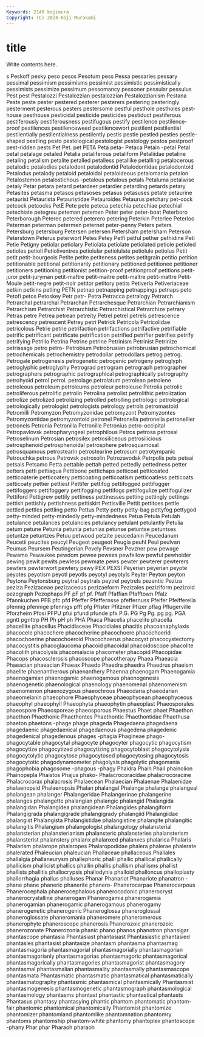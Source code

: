 ```yaml
---
Keywords: 2140 kojimura
Copyright: (C) 2024 Koji Murakami
---
```


# title

Write contents here.



s Peskoff pesky peso
pesos Pesotum pess Pessa pessaries pessary pessimal pessimism pessimisms pessimist
pessimistic pessimistically pessimists pessimize pessimum pessomancy pessoner pessular pessulus Pest
pest Pestalozzi Pestalozzian pestalozzian Pestalozzianism Pestana Peste peste pester pestered
pesterer pesterers pestering pesteringly pesterment pesterous pesters pestersome pestful pesthole
pestholes pest-house pesthouse pesticidal pesticide pesticides pestiduct pestiferous pestiferously pestiferousness
pestifugous pestify pestilence pestilence-proof pestilences pestilenceweed pestilencewort pestilent pestilential pestilentially
pestilentialness pestilently pestis pestle pestled pestles pestle-shaped pestling pesto pestological
pestologist pestology pestos pestproof pest-ridden pests Pet Pet. pet PETA
Peta peta- Petaca Petain -petal Petal petal petalage petaled Petalia
petaliferous petaliform Petaliidae petaline petaling petalism petalite petalled petalless petallike
petalling petalocerous petalodic petalodies petalodont petalodontid Petalodontidae petalodontoid Petalodus petalody
petaloid petaloidal petaloideous petalomania petalon Petalostemon petalostichous -petalous petalous petals
Petaluma petalwise petaly Petar petara petard petardeer petardier petarding petards
petary Petasites petasma petasos petasoses petasus petasuses petate petaurine petaurist
Petaurista Petauristidae Petauroides Petaurus petchary pet-cock petcock petcocks PetE Pete
pete peteca petechia petechiae petechial petechiate petegreu peteman petemen Peter
peter peter-boat Peterboro Peterborough Peterec petered peterero petering Peterkin Peterlee
Peterloo Peterman peterman petermen peternet peter-penny Peters peters Petersburg petersburg
Petersen petersen Petersham petersham Peterson Peterstown Peterus peterwort Petes Petey
Petfi petful pether pethidine Peti Petie Petigny petiolar petiolary Petiolata
petiolate petiolated petiole petioled petioles petioli Petioliventres petiolular petiolulate petiolule
petiolus Petit petit petit-bourgeois Petite petite petiteness petites petitgrain petitio
petition petitionable petitional petitionarily petitionary petitioned petitionee petitioner petitioners petitioning
petitionist petition-proof petitionproof petitions petit-juror petit-juryman petit-maftre petit-maitre petit-maltre petit-mattre
Petit-Moule petit-negre petit-noir petitor petitory petits Petiveria Petiveriaceae petkin petkins
petling PETN petnap petnapping petnappings petnaps peto Petofi petos Petoskey
Petr petr- Petra Petracca petralogy Petrarch Petrarchal petrarchal Petrarchan Petrarchesque
Petrarchian Petrarchianism Petrarchism Petrarchist Petrarchistic Petrarchistical Petrarchize petrary Petras petre
Petrea petrean petreity Petrel petrel petrels petrescence petrescency petrescent Petrey
petri Petrick Petricola Petricolidae petricolous Petrie petrie petrifaction petrifactions petrifactive
petrifiable petrific petrificant petrificate petrification petrified petrifier petrifies petrify petrifying
Petrillo Petrina Petrine petrine Petrinism Petrinist Petrinize petrissage petro petro-
Petrobium Petrobrusian petrobrusian petrochemical petrochemicals petrochemistry petrodollar petrodollars petrog petrog.
Petrogale petrogenesis petrogenetic petrogenic petrogeny petroglyph petroglyphic petroglyphy Petrograd petrogram
petrograph petrographer petrographers petrographic petrographical petrographically petrography petrohyoid petrol petrol.
petrolage petrolatum petrolean petrolene petroleous petroleum petroleums petroleur petroleuse Petrolia
petrolic petroliferous petrolific petrolin Petrolina petrolist petrolithic petrolization petrolize petrolized
petrolizing petrolled petrolling petrologic petrological petrologically petrologist petrologists petrology petrols
petromastoid Petromilli Petromyzon Petromyzonidae petromyzont Petromyzontes Petromyzontidae petromyzontoid petronel Petronella
petronella petronellier petronels Petronia Petronilla Petronille Petronius petro-occipital Petropavlovsk petropharyngeal
petrophilous Petros petrosa petrosal Petroselinum Petrosian petrosilex petrosiliceous petrosilicious petrosphenoid
petrosphenoidal petrosphere petrosquamosal petrosquamous petrostearin petrostearine petrosum petrotympanic Petrouchka petrous
Petrovsk petroxolin Petrozavodsk Petrpolis pets petsai petsais Petsamo Petta pettable
pettah petted pettedly pettedness petter petters petti pettiagua Pettibone pettichaps
petticoat petticoated petticoaterie petticoatery petticoating petticoatism petticoatless petticoats petticoaty pettier
pettiest Pettifer pettifog pettifogged pettifogger pettifoggers pettifoggery pettifogging pettifogs pettifogulize
pettifogulizer Pettiford Pettigrew pettily pettiness pettinesses petting pettingly pettings pettish
pettishly pettishness pettiskirt Pettisville Pettit pettitoes pettle pettled pettles pettling
petto Pettus Petty petty petty-bag pettyfog pettygod petty-minded petty-mindedly petty-mindedness
Petua Petula Petulah petulance petulances petulancies petulancy petulant petulantly Petulia
petum petune Petunia petunia petunias petunse petuntse petuntses petuntze petuntzes
Petuu petwood petzite peucedanin Peucedanum Peucetii peucites peucyl Peugeot peugeot
Peugia peuhl Peul peulvan Peumus Peursem Peutingerian Pevely Pevsner Pevzner
pew pewage Pewamo Pewaukee pewdom pewee pewees pewfellow pewful pewholder
pewing pewit pewits pewless pewmate pews pewter pewterer pewterers pewters
pewterwort pewtery pewy PEX PEXSI Peyerian peyerian peyote peyotes peyotism
peyotl peyotls peyotyl peyotyls Peyter Peyton peyton Peytona Peytonsburg peytral
peytrals peytrel peytrels pezantic Peziza peziza Pezizaceae pezizaceous pezizaeform Pezizales
peziziform pezizoid pezograph Pezophaps PF pF pf pf. Pfaff Pfaffian
Pfafftown Pfalz Pfannkuchen PFB pfc pfd Pfeffer Pfeffernsse pfeffernuss Pfeifer
Pfeifferella pfennig pfennige pfennigs pfft pfg Pfister Pfitzner Pfizer pflag
Pflugerville Pforzheim Pfosi PFPU pfui pfund pfunde pfx P.G. PG
Pg Pg. pg pg. PGA pgntt pgnttrp PH Ph pH
ph PHA Phaca Phacelia phacelite phacella phacellite phacellus Phacidiaceae Phacidiales
phacitis phacoanaphylaxis phacocele phacochere phacocherine phacochoere phacochoerid phacochoerine phacochoeroid Phacochoerus
phacocyst phacocystectomy phacocystitis phacoglaucoma phacoid phacoidal phacoidoscope phacolite phacolith phacolysis
phacomalacia phacometer phacopid Phacopidae Phacops phacosclerosis phacoscope phacotherapy Phaea Phaeacia
Phaeacian phaeacian Phaeax Phaedo Phaedra phaedra Phaedrus phaeism phaelite phaenantherous
phaenanthery Phaenna phaenogam Phaenogamia phaenogamian phaenogamic phaenogamous phaenogenesis phaenogenetic phaenological
phaenology phaenomenal phaenomenism phaenomenon phaenozygous phaeochrous Phaeodaria phaeodarian phaeomelanin phaeophore
Phaeophyceae phaeophycean phaeophyceous phaeophyl phaeophyll Phaeophyta phaeophytin phaeoplast Phaeosporales phaeospore
Phaeosporeae phaeosporous Phaestus Phaet phaet Phaethon phaethon Phaethonic Phaethontes Phaethontic
Phaethontidae Phaethusa phaeton phaetons -phage phage phageda Phagedaena phagedaena phagedaenic
phagedaenical phagedaenous phagedena phagedenic phagedenical phagedenous phages -phagia Phagineae phago-
phagocytable phagocytal phagocyte phagocyter phagocytic phagocytism phagocytize phagocytized phagocytizing phagocytoblast
phagocytolysis phagocytolytic phagocytose phagocytosed phagocytosing phagocytosis phagocytotic phagodynamometer phagolysis phagolytic
phagomania phagophobia phagosome -phagous -phagy Phaidra Phaih Phail phainolion Phainopepla
Phaistos Phajus phako- Phalacrocoracidae phalacrocoracine Phalacrocorax phalacrosis Phalaecean Phalaecian Phalaenae
Phalaenidae phalaenopsid Phalaenopsis Phalan phalangal Phalange phalange phalangeal phalangean phalanger
Phalangeridae Phalangerinae phalangerine phalanges phalangette phalangian phalangic phalangid Phalangida phalangidan
Phalangidea phalangidean Phalangides phalangiform Phalangigrada phalangigrade phalangigrady phalangiid Phalangiidae phalangist
Phalangista Phalangistidae phalangistine phalangite phalangitic phalangitis Phalangium phalangologist phalangology phalansterial
phalansterian phalansterianism phalansteric phalansteries phalansterism phalansterist phalanstery phalanx phalanxed phalanxes
phalarica Phalaris Phalarism phalarope phalaropes Phalaropodidae phalera phalerae phalerate phalerated
Phaleucian phaleucian Phallaceae phallaceous Phallales phallalgia phallaneurysm phallephoric phalli phallic
phallical phallically phallicism phallicist phallics phallin phallis phallism phallisms phallist
phallists phallitis phallocrypsis phallodynia phalloid phalloncus phalloplasty phallorrhagia phallus phalluses
Phanar Phanariot Phanariote phanatron -phane phane phaneric phanerite phanero- Phanerocarpae
Phanerocarpous Phanerocephala phanerocephalous phanerocodonic phanerocryst phanerocrystalline phanerogam Phanerogamia phanerogamia phanerogamian
phanerogamic phanerogamous phanerogamy phanerogenetic phanerogenic Phaneroglossa phaneroglossal phaneroglossate phaneromania phaneromere
phaneromerous phanerophyte phaneroscope phanerosis Phanerozoic phanerozoic phanerozonate Phanerozonia phanic phano
phanos phanotron phansigar phantascope phantasia Phantasiast phantasiast Phantasiastic phantasied phantasies
phantasist phantasize phantasm phantasma phantasmag phantasmagoria phantasmagorial phantasmagorially phantasmagorian phantasmagorianly
phantasmagorias phantasmagoric phantasmagorical phantasmagorically phantasmagories phantasmagorist phantasmagory phantasmal phantasmalian phantasmality
phantasmally phantasmascope phantasmata Phantasmatic phantasmatic phantasmatical phantasmatically phantasmatography phantasmic phantasmical
phantasmically Phantasmist phantasmogenesis phantasmogenetic phantasmograph phantasmological phantasmology phantasms phantast phantastic
phantastical phantasts Phantasus phantasy phantasying phantic phantom phantomatic phantom-fair phantomic
phantomical phantomically Phantomist phantomize phantomizer phantomland phantomlike phantomnation phantomry phantoms
phantomship phantom-white phantomy phantoplex phantoscope -phany Phar phar Pharaoh pharaoh
